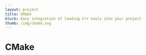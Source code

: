 ```yaml
---
layout: project
title: CMake
blurb: Easy integration of leading C++ tools into your project
thumb: /img/cmake.svg
---
```


CMake
=====
